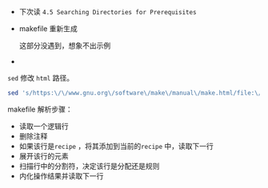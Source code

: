 * 下次读 `4.5 Searching Directories for Prerequisites`





* makefile 重新生成

  这部分没遇到，想象不出示例

* 





`sed` 修改 `html` 路径。

```bash
sed 's/https:\/\/www.gnu.org\/software\/make\/manual\/make.html/file:\/\/\/home\/yuchao\/Downloads\/make\/GNU make.html/g' GNU\ make.html > GNU\ make_changed.html
```









makefile 解析步骤：

* 读取一个逻辑行
* 删除注释
* 如果该行是`recipe` ，将其添加到当前的`recipe` 中，读取下一行
* 展开该行的元素
* 扫描行中的分割符，决定该行是分配还是规则
* 内化操作结果并读取下一行







